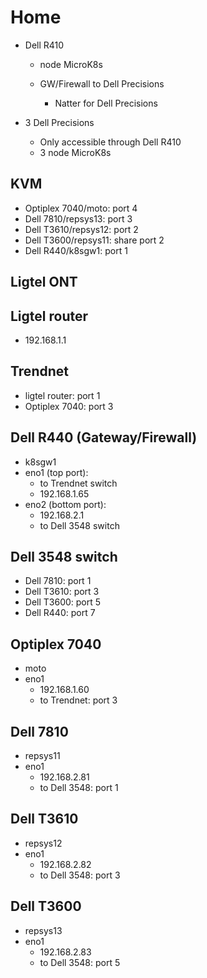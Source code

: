 # Home

- Dell R410
  - node MicroK8s

  - GW/Firewall to Dell Precisions
    - Natter for Dell Precisions

- 3 Dell Precisions
  - Only accessible through Dell R410
  - 3 node MicroK8s

## KVM

- Optiplex 7040/moto: port 4
- Dell 7810/repsys13: port 3
- Dell T3610/repsys12: port 2
- Dell T3600/repsys11: share port 2
- Dell R440/k8sgw1: port 1

## Ligtel ONT

## Ligtel router

- 192.168.1.1

## Trendnet

- ligtel router: port 1
- Optiplex 7040: port 3

## Dell R440 (Gateway/Firewall)

- k8sgw1
- eno1 (top port):
  - to Trendnet switch
  - 192.168.1.65
- eno2 (bottom port):
  - 192.168.2.1
  - to Dell 3548 switch

## Dell 3548 switch

- Dell 7810: port 1
- Dell T3610: port 3
- Dell T3600: port 5
- Dell R440: port 7

## Optiplex 7040

- moto
- eno1
  - 192.168.1.60
  - to Trendnet: port 3

## Dell 7810

- repsys11
- eno1
  - 192.168.2.81
  - to Dell 3548: port 1

## Dell T3610

- repsys12
- eno1
  - 192.168.2.82
  - to Dell 3548: port 3

## Dell T3600

- repsys13
- eno1
  - 192.168.2.83
  - to Dell 3548: port 5
